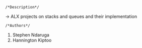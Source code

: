 	/*Description*/
-> ALX projects on stacks and queues and their implementation

	/*Authors*/
1. Stephen Ndaruga
2. Hannington Kiptoo
